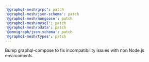 ```yaml
---
'@graphql-mesh/grpc': patch
'@graphql-mesh/json-schema': patch
'@graphql-mesh/mongoose': patch
'@graphql-mesh/mysql': patch
'@graphql-mesh/odata': patch
'@omnigraph/json-schema': patch
'@graphql-mesh/types': patch
---
```


Bump graphql-compose to fix incompatibility issues with non Node.js environments
